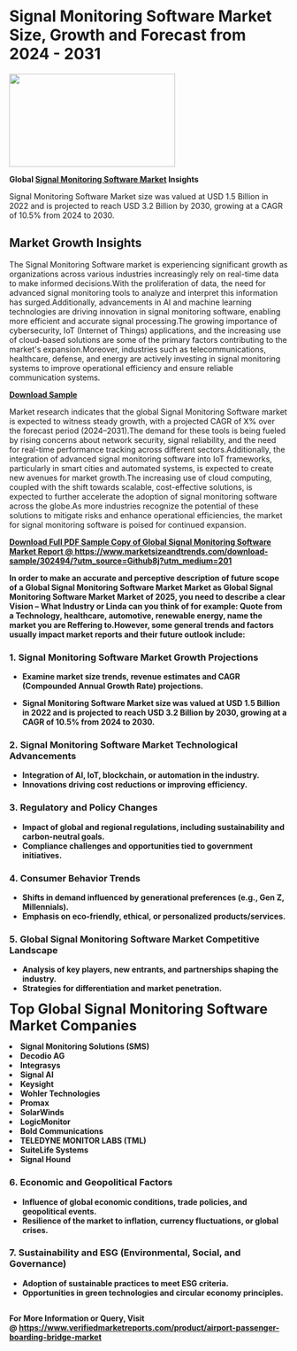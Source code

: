 <H1>Signal Monitoring Software Market Size, Growth and Forecast from 2024 - 2031</H1><img class="aligncenter size-medium wp-image-584254" src="https://thirdeyenews.in/wp-content/uploads/2024/09/Global-Market-Research-300x168.jpeg" alt="" width="300" height="168" /><p><strong>Global&nbsp;<a href="https://www.marketsizeandtrends.com/download-sample/302494/?utm_source=Github8j?utm_medium=201">Signal Monitoring Software Market</a> Insights</strong></p><p>Signal Monitoring Software Market size was valued at USD 1.5 Billion in 2022 and is projected to reach USD 3.2 Billion by 2030, growing at a CAGR of 10.5% from 2024 to 2030.</p><p><h2>Market Growth Insights</h2> <p>The Signal Monitoring Software market is experiencing significant growth as organizations across various industries increasingly rely on real-time data to make informed decisions.With the proliferation of data, the need for advanced signal monitoring tools to analyze and interpret this information has surged.Additionally, advancements in AI and machine learning technologies are driving innovation in signal monitoring software, enabling more efficient and accurate signal processing.The growing importance of cybersecurity, IoT (Internet of Things) applications, and the increasing use of cloud-based solutions are some of the primary factors contributing to the market's expansion.Moreover, industries such as telecommunications, healthcare, defense, and energy are actively investing in signal monitoring systems to improve operational efficiency and ensure reliable communication systems.</p> <p><strong><a href="#">Download Sample</a></strong></p> <p>Market research indicates that the global Signal Monitoring Software market is expected to witness steady growth, with a projected CAGR of X% over the forecast period (2024–2031).The demand for these tools is being fueled by rising concerns about network security, signal reliability, and the need for real-time performance tracking across different sectors.Additionally, the integration of advanced signal monitoring software into IoT frameworks, particularly in smart cities and automated systems, is expected to create new avenues for market growth.The increasing use of cloud computing, coupled with the shift towards scalable, cost-effective solutions, is expected to further accelerate the adoption of signal monitoring software across the globe.As more industries recognize the potential of these solutions to mitigate risks and enhance operational efficiencies, the market for signal monitoring software is poised for continued expansion.</p> <p><strong><a href="#"></p><p><span class=""><strong>Download Full PDF Sample Copy of Global Signal Monitoring Software Market Report</strong> @ <a href="https://www.marketsizeandtrends.com/download-sample/302494/?utm_source=Github8j?utm_medium=201" target="_blank">https://www.marketsizeandtrends.com/download-sample/302494/?utm_source=Github8j?utm_medium=201</a></span></p><p>In order to make an accurate and perceptive description of future scope of a Global&nbsp;Signal Monitoring Software Market Market as Global&nbsp;Signal Monitoring Software Market Market of 2025, you need to describe a clear Vision &ndash; What Industry or Linda can you think of for example: Quote from a Technology, healthcare, automotive, renewable energy, name the market you are Reffering to.However, some general trends and factors usually impact market reports and their future outlook include:</p><h3>1.&nbsp;<strong>Signal Monitoring Software Market Growth Projections</strong></h3><ul><li>Examine market size trends, revenue estimates and CAGR (Compounded Annual Growth Rate) projections.</li><li><p>Signal Monitoring Software Market size was valued at USD 1.5 Billion in 2022 and is projected to reach USD 3.2 Billion by 2030, growing at a CAGR of 10.5% from 2024 to 2030.</p></li></ul><h3>2.&nbsp;<strong>Signal Monitoring Software Market Technological Advancements</strong></h3><ul><li>Integration of AI, IoT, blockchain, or automation in the industry.</li><li>Innovations driving cost reductions or improving efficiency.</li></ul><h3>3.&nbsp;<strong>Regulatory and Policy Changes</strong></h3><ul><li>Impact of global and regional regulations, including sustainability and carbon-neutral goals.</li><li>Compliance challenges and opportunities tied to government initiatives.</li></ul><h3>4.&nbsp;<strong>Consumer Behavior Trends</strong></h3><ul><li>Shifts in demand influenced by generational preferences (e.g., Gen Z, Millennials).</li><li>Emphasis on eco-friendly, ethical, or personalized products/services.</li></ul><h3>5.&nbsp;<strong>Global Signal Monitoring Software Market Competitive Landscape</strong></h3><ul><li>Analysis of key players, new entrants, and partnerships shaping the industry.</li><li>Strategies for differentiation and market penetration.</li></ul><p data-pm-slice="1 1 []"><span style="color: inherit; font-family: inherit; font-size: 25px;">Top Global Signal Monitoring Software Market Companies</span></p><div class="" data-test-id=""><p><li>Signal Monitoring Solutions (SMS)</li><li> Decodio AG</li><li> Integrasys</li><li> Signal AI</li><li> Keysight</li><li> Wohler Technologies</li><li> Promax</li><li> SolarWinds</li><li> LogicMonitor</li><li> Bold Communications</li><li> TELEDYNE MONITOR LABS (TML)</li><li> SuiteLife Systems</li><li> Signal Hound</li></p></div><h3>6.&nbsp;<strong>Economic and Geopolitical Factors</strong></h3><ul><li>Influence of global economic conditions, trade policies, and geopolitical events.</li><li>Resilience of the market to inflation, currency fluctuations, or global crises.</li></ul><h3>7.&nbsp;<strong>Sustainability and ESG (Environmental, Social, and Governance)</strong></h3><ul><li>Adoption of sustainable practices to meet ESG criteria.</li><li>Opportunities in green technologies and circular economy principles.</li></ul><h2><strong style="font-size: 14px;">For More Information or Query, Visit @&nbsp;</strong><a style="background-color: #ffffff; font-size: 14px;" href="https://www.marketsizeandtrends.com/report/signal-monitoring-software-market/" target="_blank">https://www.verifiedmarketreports.com/product/airport-passenger-boarding-bridge-market</a></h2>